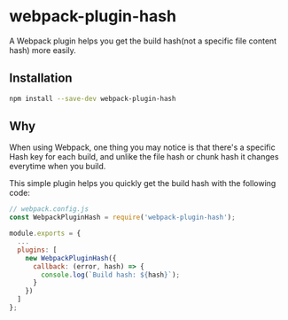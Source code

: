 # webpack-plugin-hash

A Webpack plugin helps you get the build hash(not a specific file content hash) more easily.

## Installation

```sh
npm install --save-dev webpack-plugin-hash
```

## Why

When using Webpack, one thing you may notice is that there's a specific Hash key for each build,
and unlike the file hash or chunk hash it changes everytime when you build.

This simple plugin helps you quickly get the build hash with the following code:

```js
// webpack.config.js
const WebpackPluginHash = require('webpack-plugin-hash');

module.exports = {
  ...
  plugins: [
    new WebpackPluginHash({
      callback: (error, hash) => {
        console.log(`Build hash: ${hash}`);
      }
    })
  ]
};
```

